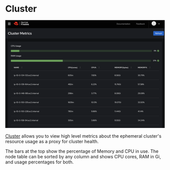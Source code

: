 # Cluster

<img src="images/cluster.png"/>

[Cluster](https://firelink.apps.crc-eph.r9lp.p1.openshiftapps.com/cluster) allows you to view high level metrics about the ephemeral cluster's resource usage as a proxy for cluster health.

The bars at the top show the percentage of Memory and CPU in use. The node table can be sorted by any column and shows CPU cores, RAM in Gi, and usage percentages for both.